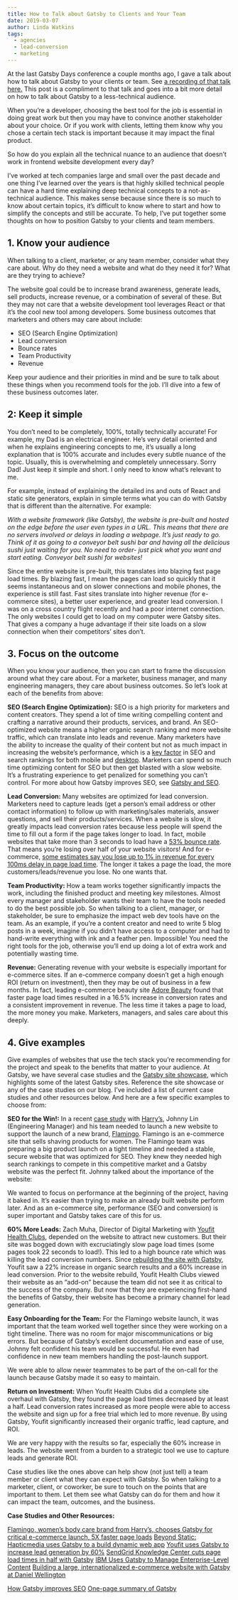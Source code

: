 ```yaml
---
title: How to Talk about Gatsby to Clients and Your Team
date: 2019-03-07
author: Linda Watkins
tags:
  - agencies
  - lead-conversion
  - marketing
---
```


At the last Gatsby Days conference a couple months ago, I gave a talk about how to talk about Gatsby to your clients or team. See [a recording of that talk here.](https://www.gatsbyjs.com/gatsby-days-positioning-linda "The Power of Positioning: Selling Gatsby to Your Clients") This post is a compliment to that talk and goes into a bit more detail on how to talk about Gatsby to a less-technical audience.

When you’re a developer, choosing the best tool for the job is essential in doing great work but then you may have to convince another stakeholder about your choice. Or if you work with clients, letting them know why you chose a certain tech stack is important because it may impact the final product.

So how do you explain all the technical nuance to an audience that doesn’t work in frontend website development every day?

I’ve worked at tech companies large and small over the past decade and one thing I’ve learned over the years is that highly skilled technical people can have a hard time explaining deep technical concepts to a not-as-technical audience. This makes sense because since there is so much to know about certain topics, it’s difficult to know where to start and how to simplify the concepts and still be accurate. To help, I’ve put together some thoughts on how to position Gatsby to your clients and team members.

## **1. Know your audience**

When talking to a client, marketer, or any team member, consider what they care about. Why do they need a website and what do they need it for? What are they trying to achieve?

The website goal could be to increase brand awareness, generate leads, sell products, increase revenue, or a combination of several of these. But they may not care that a website development tool leverages React or that it’s the cool new tool among developers. Some business outcomes that marketers and others may care about include:

- SEO (Search Engine Optimization)
- Lead conversion
- Bounce rates
- Team Productivity
- Revenue

Keep your audience and their priorities in mind and be sure to talk about these things when you recommend tools for the job. I’ll dive into a few of these business outcomes later.

## **2: Keep it simple**

You don’t need to be completely, 100%, totally technically accurate! For example, my Dad is an electrical engineer. He’s very detail oriented and when he explains engineering concepts to me, it’s usually a long explanation that is 100% accurate and includes every subtle nuance of the topic. Usually, this is overwhelming and completely unnecessary. Sorry Dad! Just keep it simple and short. I only need to know what’s relevant to me.

For example, instead of explaining the detailed ins and outs of React and static site generators, explain in simple terms what you can do with Gatsby that is different than the alternative. For example:

_With a website framework (like Gatsby), the website is pre-built and hosted on the edge before the user even types in a URL. This means that there are no servers involved or delays in loading a webpage. It’s just ready to go. Think of it as going to a conveyor belt sushi bar and having all the delicious sushi just waiting for you. No need to order- just pick what you want and start eating. Conveyor belt sushi for websites!_

Since the entire website is pre-built, this translates into blazing fast page load times. By blazing fast, I mean the pages can load so quickly that it seems instantaneous and on slower connections and mobile phones, the experience is still fast. Fast sites translate into higher revenue (for e-commerce sites), a better user experience, and greater lead conversion. I was on a cross country flight recently and had a poor internet connection. The only websites I could get to load on my computer were Gatsby sites. That gives a company a huge advantage if their site loads on a slow connection when their competitors’ sites don’t.

## **3. Focus on the outcome**

When you know your audience, then you can start to frame the discussion around what they care about. For a marketer, business manager, and many engineering managers, they care about business outcomes. So let’s look at each of the benefits from above:

**SEO (Search Engine Optimization):** SEO is a high priority for marketers and content creators. They spend a lot of time writing compelling content and crafting a narrative around their products, services, and brand. An SEO-optimized website means a higher organic search ranking and more website traffic, which can translate into leads and revenue. Many marketers have the ability to increase the quality of their content but not as much impact in increasing the website’s performance, which is a [key factor](https://webmasters.googleblog.com/2018/01/using-page-speed-in-mobile-search.html "SEO and website performance") in SEO and search rankings for both mobile and [desktop](https://webmasters.googleblog.com/2010/04/using-site-speed-in-web-search-ranking.html "SEO for desktop"). Marketers can spend so much time optimizing content for SEO but then get blasted with a slow website. It’s a frustrating experience to get penalized for something you can’t control. For more about how Gatsby improves SEO, see [Gatsby and SEO](/docs/seo/).

**Lead Conversion:** Many websites are optimized for lead conversion. Marketers need to capture leads (get a person’s email address or other contact information) to follow up with marketing/sales materials, answer questions, and sell their products/services. When a website is slow, it greatly impacts lead conversion rates because less people will spend the time to fill out a form if the page takes longer to load. In fact, mobile websites that take more than 3 seconds to load have a [53% bounce rate](https://www.thinkwithgoogle.com/marketing-resources/data-measurement/mobile-page-speed-new-industry-benchmarks/). That means you’re losing over half of your website visitors! And for e-commerce, [some estimates say you lose up to 1% in revenue for every 100ms delay in page load time](https://www.section.io/blog/page-load-time-bounce-rate/). The longer it takes a page the load, the more customers/leads/revenue you lose. No one wants that.

**Team Productivity:** How a team works together significantly impacts the work, including the finished product and meeting key milestones. Almost every manager and stakeholder wants their team to have the tools needed to do the best possible job. So when talking to a client, manager, or stakeholder, be sure to emphasize the impact web dev tools have on the team. As an example, if you’re a content creator and need to write 5 blog posts in a week, imagine if you didn’t have access to a computer and had to hand-write everything with ink and a feather pen. Impossible! You need the right tools for the job, otherwise you’ll end up doing a lot of extra work and potentially wasting time.

**Revenue:** Generating revenue with your website is especially important for e-commerce sites. If an e-commerce company doesn’t get a high enough ROI (return on investment), then they may be out of business in a few months. In fact, leading e-commerce beauty site [Adore Beauty](https://topflightapps.com/ideas/why-page-load-time-matters/) found that faster page load times resulted in a 16.5% increase in conversion rates and a consistent improvement in revenue. The less time it takes a page to load, the more money you make. Marketers, managers, and sales care about this deeply.

## **4. Give examples**

Give examples of websites that use the tech stack you’re recommending for the project and speak to the benefits that matter to your audience. At Gatsby, we have several case studies and the [Gatsby site showcase](/showcase/), which highlights some of the latest Gatsby sites. Reference the site showcase or any of the case studies on our blog. I’ve included a list of current case studies and other resources below. And here are a few specific examples to choose from:

**SEO for the Win!:** In a recent [case study](/blog/2019-01-30-flamingo-case-study/ "Flamingo case study") with [Harry’s](https://www.harrys.com/en/us), Johnny Lin (Engineering Manager) and his team needed to launch a new website to support the launch of a new brand, [Flamingo](https://www.shopflamingo.com/). Flamingo is an e-commerce site that sells shaving products for women. The Flamingo team was preparing a big product launch on a tight timeline and needed a stable, secure website that was optimized for SEO. They knew they needed high search rankings to compete in this competitive market and a Gatsby website was the perfect fit. Johnny talked about the importance of the website:

<Pullquote citation="Johnny Lin">
  We wanted to focus on performance at the beginning of the project, having it
  baked in. It’s easier than trying to make an already built website perform
  later. And as an e-commerce site, performance (SEO and conversion) is super
  important and Gatsby takes care of this for us.
</Pullquote>

**60% More Leads:** Zach Muha, Director of Digital Marketing with [Youfit Health Clubs](/blog/2018-11-16-youfit-case-study/), depended on the website to attract new customers. But their site was bogged down with excruciatingly slow page load times (some pages took 22 seconds to load!). This led to a high bounce rate which was killing the lead conversion numbers. Since [rebuilding the site with Gatsby](/blog/2018-11-16-youfit-case-study/), Youfit saw a 22% increase in organic search results and a 60% increase in lead conversion. Prior to the website rebuild, Youfit Health Clubs viewed their website as an “add-on” because the team did not see it as critical to the success of the company. But now that they are experiencing first-hand the benefits of Gatsby, their website has become a primary channel for lead generation.

**Easy Onboarding for the Team:** For the Flamingo website launch, it was important that the team worked well together since they were working on a tight timeline. There was no room for major miscommunications or big errors. But because of Gatsby’s excellent documentation and ease of use, Johnny felt confident his team would be successful. He even had confidence in new team members handling the post-launch support.

<Pullquote>
  We were able to allow newer teammates to be part of the on-call for the launch
  because Gatsby made it so easy to maintain.
</Pullquote>

**Return on Investment:** When Youfit Health Clubs did a complete site overhaul with Gatsby, they found the page load times decreased by at least a half. Lead conversion rates increased as more people were able to access the website and sign up for a free trial which led to more revenue. By using Gatsby, Youfit significantly increased their organic traffic, lead capture, and ROI.

<Pullquote citation="Zach Muha, Director of Digital Marketing @ Youfit">
  We are very happy with the results so far, especially the 60% increase in
  leads. The website went from a burden to a strategic tool we use to capture
  leads and generate ROI.
</Pullquote>

Case studies like the ones above can help show (not just tell) a team member or client what they can expect with Gatsby. So when talking to a marketer, client, or coworker, be sure to touch on the points that are important to them. Let them see what Gatsby can do for them and how it can impact the team, outcomes, and the business.

**Case Studies and Other Resources:**

[Flamingo, women’s body care brand from Harry’s, chooses Gatsby for critical e-commerce launch, 5X faster page loads](/blog/2019-01-30-flamingo-case-study/) [Beyond Static: Hapticmedia uses Gatsby to a build dynamic web app](/blog/2019-02-05-hapticmedia-case-study/) [Youfit uses Gatsby to increase lead generation by 60%](/blog/2018-11-16-youfit-case-study/) [SendGrid Knowledge Center cuts page load times in half with Gatsby](/blog/2018-09-27-sendgrid-knowledge-center-cuts-page-load-times-in-half-with-gatsby/) [IBM Uses Gatsby to Manage Enterprise-Level Content](/blog/2018-12-17-ibm-case-study/#big-company-big-website) [Building a large, internationalized e-commerce website with Gatsby at Daniel Wellington](/blog/2019-01-28-building-a-large-ecommerce-website-with-gatsby-at-daniel-wellington/)

[How Gatsby improves SEO](/docs/seo/) [One-page summary of Gatsby](/gatsby-one-pager.pdf)
